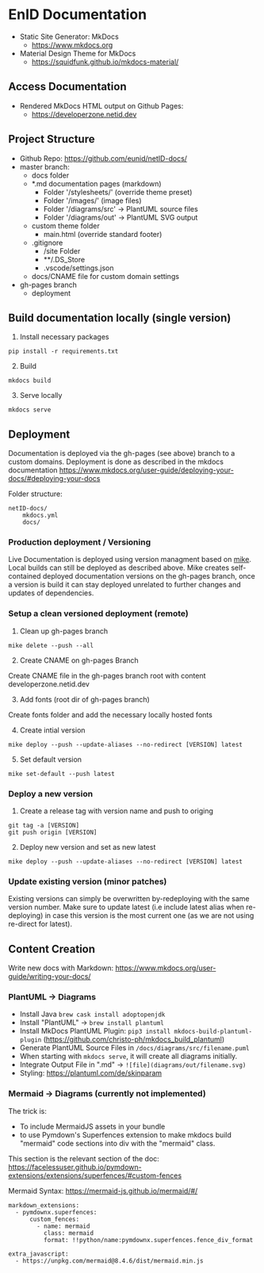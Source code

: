 # EnID Documentation

- Static Site Generator: MkDocs
    - https://www.mkdocs.org
- Material Design Theme for MkDocs
    - https://squidfunk.github.io/mkdocs-material/

## Access Documentation

- Rendered MkDocs HTML output on Github Pages:
    - https://developerzone.netid.dev

## Project Structure

- Github Repo: https://github.com/eunid/netID-docs/
- master branch:
    - docs folder
    - *.md documentation pages (markdown)
        - Folder '/stylesheets/' (override theme preset)
        - Folder '/images/' (image files)
        - Folder '/diagrams/src' -> PlantUML source files
        - Folder '/diagrams/out' -> PlantUML SVG output
    - custom theme folder
        - main.html (override standard footer)
    - .gitignore
        - /site Folder
        - **/.DS_Store
        - .vscode/settings.json
    - docs/CNAME file for custom domain settings
- gh-pages branch
    - deployment 

## Build documentation locally (single version)

1. Install necessary packages

``` shell
pip install -r requirements.txt
```

2. Build 

``` shell
mkdocs build
```

3. Serve locally

``` shell
mkdocs serve
```

## Deployment

Documentation is deployed via the gh-pages (see above) branch to a custom domains.
Deployment is done as described in the mkdocs documentation https://www.mkdocs.org/user-guide/deploying-your-docs/#deploying-your-docs

Folder structure:
```
netID-docs/
    mkdocs.yml
    docs/
```

### Production deployment / Versioning

Live Documentation is deployed using version managment based on [mike](https://github.com/jimporter/mike). Local builds can still be deployed as described above. Mike creates self-contained deployed documentation versions on the gh-pages branch, once a version is build it can stay deployed unrelated to further changes and updates of dependencies.

### Setup a clean versioned deployment (remote)

1. Clean up gh-pages branch

``` shell
mike delete --push --all
```

2. Create CNAME on gh-pages Branch

Create CNAME file in the gh-pages branch root with content developerzone.netid.dev

3. Add fonts (root dir of gh-pages branch)
	
Create fonts folder and add the necessary locally hosted fonts

4. Create intial version

``` shell
mike deploy --push --update-aliases --no-redirect [VERSION] latest
```

5. Set default version

``` shell
mike set-default --push latest
```
### Deploy a new version

1. Create a release tag with version name and push to origing

``` shell
git tag -a [VERSION]
git push origin [VERSION]
```

2. Deploy new version and set as new latest

``` shell
mike deploy --push --update-aliases --no-redirect [VERSION] latest
```

### Update existing version (minor patches)

Existing versions can simply be overwritten by-redeploying with the same version number. Make sure to update latest (i.e include latest alias when re-deploying) in case this version is the most current one (as we are not using re-direct for latest).

## Content Creation

Write new docs with Markdown: https://www.mkdocs.org/user-guide/writing-your-docs/

### PlantUML -> Diagrams

- Install Java `brew cask install adoptopenjdk`
- Install "PlantUML" -> `brew install plantuml`
- Install MkDocs PlantUML Plugin: `pip3 install mkdocs-build-plantuml-plugin` (https://github.com/christo-ph/mkdocs_build_plantuml)
- Generate PlantUML Source Files in `/docs/diagrams/src/filename.puml`
- When starting with `mkdocs serve`, it will create all diagrams initially.
- Integrate Output File in ".md" -> `![file](diagrams/out/filename.svg)`
- Styling: https://plantuml.com/de/skinparam

### Mermaid -> Diagrams (currently not implemented)

The trick is:

- To include MermaidJS assets in your bundle
- to use Pymdown's Superfences extension to make mkdocs build "mermaid" code sections into div with the "mermaid" class.

This section is the relevant section of the doc: https://facelessuser.github.io/pymdown-extensions/extensions/superfences/#custom-fences

Mermaid Syntax: https://mermaid-js.github.io/mermaid/#/

``` shell
markdown_extensions:
  - pymdownx.superfences:
      custom_fences:
        - name: mermaid
          class: mermaid
          format: !!python/name:pymdownx.superfences.fence_div_format

extra_javascript:
  - https://unpkg.com/mermaid@8.4.6/dist/mermaid.min.js
```
